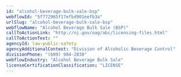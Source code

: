 ```yaml
---
id: "alcohol-beverage-bulk-sale-bsp"
webflowId: "5f772965f17efbd901eefb3a"
urlSlug: "alcohol-beverage-bulk-sale-bsp"
webflowName: "Alcohol Beverage Bulk Sale (BSP)"
callToActionLink: "http://nj.gov/oag/abc/licensing-files.html"
callToActionText: ""
agencyId: law-public-safety
agencyAdditionalContext: "Division of Alcoholic Beverage Control"
divisionPhone: "(609) 984-2830"
webflowIndustry: "Alcohol Beverage Bulk Sale"
licenseCertificationClassification: "LICENSE"
---
```

